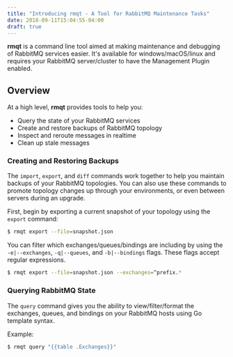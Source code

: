 ```yaml
---
title: "Introducing rmqt - A Tool for RabbitMQ Maintenance Tasks"
date: 2018-09-11T15:04:55-04:00
draft: true
---
```


**rmqt** is a command line tool aimed at making maintenance and debugging of RabbitMQ services easier. It's available for windows/macOS/linux and requires your RabbitMQ server/cluster to have the Management Plugin enabled.
## Overview

At a high level, **rmqt** provides tools to help you:

- Query the state of your RabbitMQ services
- Create and restore backups of RabbitMQ topology
- Inspect and reroute messages in realtime
- Clean up stale messages

### Creating and Restoring Backups

The `import`, `export`, and `diff` commands work together to help you maintain backups of your RabbitMQ topologies. You can also use these commands to promote topology changes up through your environments, or even between servers during an upgrade.

First, begin by exporting a current snapshot of your topology using the `export` command:
```bash
$ rmqt export --file=snapshot.json
```

You can filter which exchanges/queues/bindings are including by using the `-e|--exchanges`, `-q|--queues`, and `-b|--bindings` flags. These flags accept regular expressions.

```bash
$ rmqt export --file=snapshot.json --exchanges=^prefix.*
```




### Querying RabbitMQ State

The `query` command gives you the ability to view/filter/format the exchanges, queues, and bindings on your RabbitMQ hosts using Go template syntax.

Example: 
```bash
$ rmqt query "{{table .Exchanges}}"
```